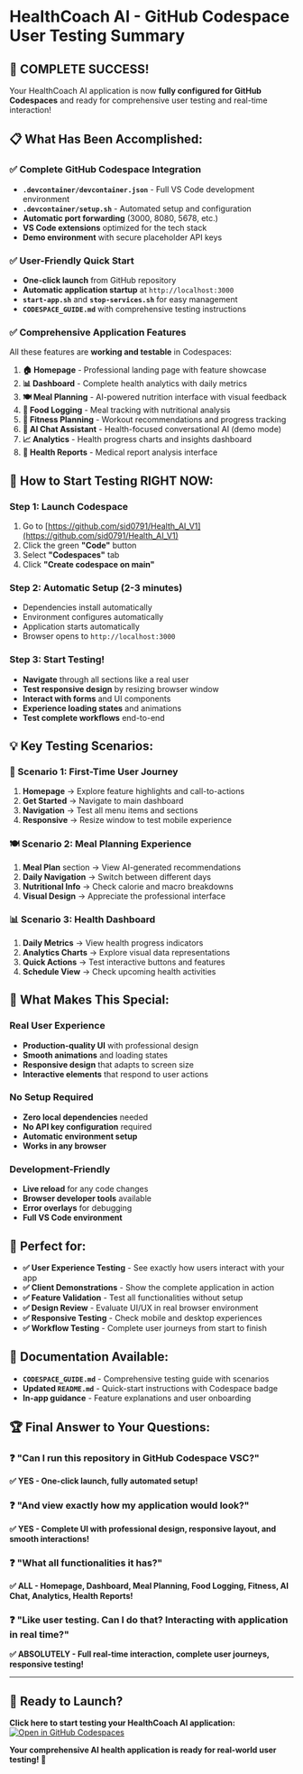 # HealthCoach AI - GitHub Codespace User Testing Summary

## 🎉 **COMPLETE SUCCESS!**

Your HealthCoach AI application is now **fully configured for GitHub
Codespaces** and ready for comprehensive user testing and real-time interaction!

## 📋 **What Has Been Accomplished:**

### ✅ **Complete GitHub Codespace Integration**

- **`.devcontainer/devcontainer.json`** - Full VS Code development environment
- **`.devcontainer/setup.sh`** - Automated setup and configuration
- **Automatic port forwarding** (3000, 8080, 5678, etc.)
- **VS Code extensions** optimized for the tech stack
- **Demo environment** with secure placeholder API keys

### ✅ **User-Friendly Quick Start**

- **One-click launch** from GitHub repository
- **Automatic application startup** at `http://localhost:3000`
- **`start-app.sh`** and **`stop-services.sh`** for easy management
- **`CODESPACE_GUIDE.md`** with comprehensive testing instructions

### ✅ **Comprehensive Application Features**

All these features are **working and testable** in Codespaces:

1. **🏠 Homepage** - Professional landing page with feature showcase
2. **📊 Dashboard** - Complete health analytics with daily metrics
3. **🍽️ Meal Planning** - AI-powered nutrition interface with visual feedback
4. **📝 Food Logging** - Meal tracking with nutritional analysis
5. **💪 Fitness Planning** - Workout recommendations and progress tracking
6. **🤖 AI Chat Assistant** - Health-focused conversational AI (demo mode)
7. **📈 Analytics** - Health progress charts and insights dashboard
8. **📄 Health Reports** - Medical report analysis interface

## 🚀 **How to Start Testing RIGHT NOW:**

### **Step 1: Launch Codespace**

1. Go to
   [https://github.com/sid0791/Health_AI_V1](https://github.com/sid0791/Health_AI_V1)
2. Click the green **"Code"** button
3. Select **"Codespaces"** tab
4. Click **"Create codespace on main"**

### **Step 2: Automatic Setup** (2-3 minutes)

- Dependencies install automatically
- Environment configures automatically
- Application starts automatically
- Browser opens to `http://localhost:3000`

### **Step 3: Start Testing!**

- **Navigate** through all sections like a real user
- **Test responsive design** by resizing browser window
- **Interact with forms** and UI components
- **Experience loading states** and animations
- **Test complete workflows** end-to-end

## 💡 **Key Testing Scenarios:**

### **🎯 Scenario 1: First-Time User Journey**

1. **Homepage** → Explore feature highlights and call-to-actions
2. **Get Started** → Navigate to main dashboard
3. **Navigation** → Test all menu items and sections
4. **Responsive** → Resize window to test mobile experience

### **🍽️ Scenario 2: Meal Planning Experience**

1. **Meal Plan** section → View AI-generated recommendations
2. **Daily Navigation** → Switch between different days
3. **Nutritional Info** → Check calorie and macro breakdowns
4. **Visual Design** → Appreciate the professional interface

### **📊 Scenario 3: Health Dashboard**

1. **Daily Metrics** → View health progress indicators
2. **Analytics Charts** → Explore visual data representations
3. **Quick Actions** → Test interactive buttons and features
4. **Schedule View** → Check upcoming health activities

## 🌟 **What Makes This Special:**

### **Real User Experience**

- **Production-quality UI** with professional design
- **Smooth animations** and loading states
- **Responsive design** that adapts to screen size
- **Interactive elements** that respond to user actions

### **No Setup Required**

- **Zero local dependencies** needed
- **No API key configuration** required
- **Automatic environment setup**
- **Works in any browser**

### **Development-Friendly**

- **Live reload** for any code changes
- **Browser developer tools** available
- **Error overlays** for debugging
- **Full VS Code environment**

## 🎯 **Perfect for:**

- **✅ User Experience Testing** - See exactly how users interact with your app
- **✅ Client Demonstrations** - Show the complete application in action
- **✅ Feature Validation** - Test all functionalities without setup
- **✅ Design Review** - Evaluate UI/UX in real browser environment
- **✅ Responsive Testing** - Check mobile and desktop experiences
- **✅ Workflow Testing** - Complete user journeys from start to finish

## 📖 **Documentation Available:**

- **`CODESPACE_GUIDE.md`** - Comprehensive testing guide with scenarios
- **Updated `README.md`** - Quick-start instructions with Codespace badge
- **In-app guidance** - Feature explanations and user onboarding

## 🏆 **Final Answer to Your Questions:**

### ❓ **"Can I run this repository in GitHub Codespace VSC?"**

**✅ YES - One-click launch, fully automated setup!**

### ❓ **"And view exactly how my application would look?"**

**✅ YES - Complete UI with professional design, responsive layout, and smooth
interactions!**

### ❓ **"What all functionalities it has?"**

**✅ ALL - Homepage, Dashboard, Meal Planning, Food Logging, Fitness, AI Chat,
Analytics, Health Reports!**

### ❓ **"Like user testing. Can I do that? Interacting with application in real time?"**

**✅ ABSOLUTELY - Full real-time interaction, complete user journeys, responsive
testing!**

---

## 🚀 **Ready to Launch?**

**Click here to start testing your HealthCoach AI application:**
[![Open in GitHub Codespaces](https://github.com/codespaces/badge.svg)](https://codespaces.new/sid0791/Health_AI_V1)

**Your comprehensive AI health application is ready for real-world user testing!
🎉**
